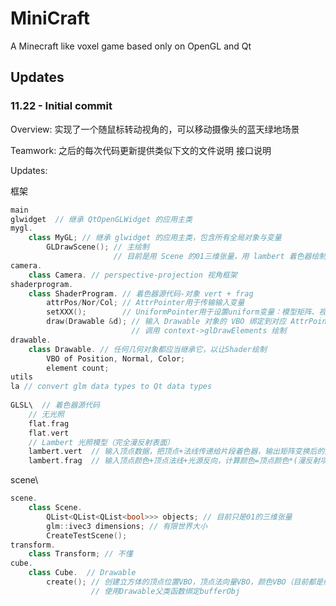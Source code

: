 # MiniCraft
A Minecraft like voxel game based only on OpenGL and Qt

## Updates

### 11.22 - Initial commit

Overview: 实现了一个随鼠标转动视角的，可以移动摄像头的蓝天绿地场景

Teamwork: 之后的每次代码更新提供类似下文的文件说明 接口说明

Updates:

框架

```cpp
main
glwidget  // 继承 QtOpenGLWidget 的应用主类
mygl.
    class MyGL; // 继承 glwidget 的应用主类，包含所有全局对象与变量
        GLDrawScene(); // 主绘制
                       // 目前是用 Scene 的01三维张量，用 lambert 着色器绘制例子 geom_cube
camera.
    class Camera. // perspective-projection 视角框架
shaderprogram.
    class ShaderProgram. // 着色器源代码-对象 vert + frag
        attrPos/Nor/Col; // AttrPointer用于传输输入变量
        setXXX();        // UniformPointer用于设置uniform变量：模型矩阵、视图投影矩阵、几何体颜色
        draw(Drawable &d); // 输入 Drawable 对象的 VBO 绑定到对应 AttrPointer 后
                           // 调用 context->glDrawElements 绘制
drawable.
    class Drawable. // 任何几何对象都应当继承它，以让Shader绘制
        VBO of Position, Normal, Color;
        element count;
utils
la // convert glm data types to Qt data types
    
GLSL\  // 着色器源代码
    // 无光照
    flat.frag
    flat.vert 
    // Lambert 光照模型（完全漫反射表面）
    lambert.vert  // 输入顶点数据，把顶点+法线传递给片段着色器，输出矩阵变换后的顶点
    lambert.frag  // 输入顶点颜色+顶点法线+光源反向，计算颜色=顶点颜色*(漫反射项+环境光照项)
```

scene\

```cpp
scene.
    class Scene.
        QList<QList<QList<bool>>> objects; // 目前只是01的三维张量
        glm::ivec3 dimensions; // 有限世界大小
        CreateTestScene();
transform.
    class Transform; // 不懂
cube.
    class Cube.  // Drawable
        create(); // 创建立方体的顶点位置VBO，顶点法向量VBO，颜色VBO（目前都是绿的），顶点索引EBO
                  // 使用Drawable父类函数绑定bufferObj
```

